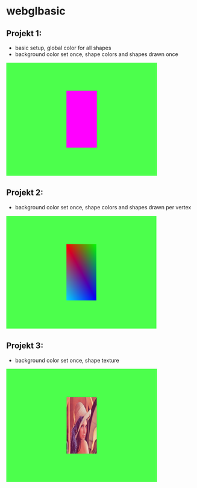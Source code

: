 # webglbasic
## Projekt 1:
  - basic setup, global color for all shapes
  - background color set once, shape colors and shapes drawn once
  <img src="https://github.com/TheCell/webglbasic/blob/master/Images/Projekt1.png" height="300" alt="Projekt 1" />
  
## Projekt 2:
 - background color set once, shape colors and shapes drawn per vertex
 <img src="https://github.com/TheCell/webglbasic/blob/master/Images/Projekt2.png" height="300" alt="Projekt 1" />
 
## Projekt 3:
 - background color set once, shape texture
 <img src="https://github.com/TheCell/webglbasic/blob/master/Images/Projekt3.png" height="300" alt="Projekt 1" />
